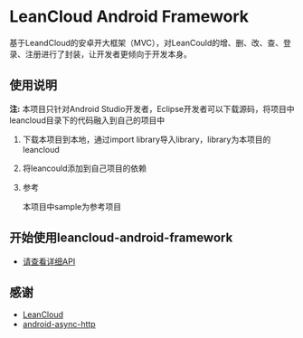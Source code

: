 # LeanCloud Android Framework

基于LeandCloud的安卓开大框架（MVC），对LeanCould的增、删、改、查、登录、注册进行了封装，让开发者更倾向于开发本身。

## 使用说明

**注:** 本项目只针对Android Studio开发者，Eclipse开发者可以下载源码，将项目中leancloud目录下的代码融入到自己的项目中

1. 下载本项目到本地，通过import library导入library，library为本项目的leancloud

2. 将leancould添加到自己项目的依赖

3. 参考
		
	本项目中sample为参考项目

## 开始使用leancloud-android-framework

* [请查看详细API](./doc/API.md)

## 感谢

- [LeanCloud](https://leancloud.cn)
- [android-async-http](https://github.com/loopj/android-async-http)

